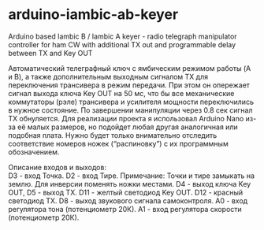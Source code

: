 # arduino-iambic-ab-keyer
Arduino based Iambic B / Iambic A keyer - radio telegraph manipulator controller for ham CW with additional TX out and programmable delay between TX and Key OUT

Автоматический телеграфный ключ с ямбическим режимом работы (A и B), а также дополнительным выходным сигналом TX для переключения трансивера в режим передачи. При этом он опережает сигнал выхода ключа Key OUT  на 50 мс, что бы все механические коммутаторы (рэле) трансивера и усилителя мощности переключились в нужное состояние. По завершении манипуляции через 0.8 сек сигнал TX обнуляется.
Для реализации проекта я использовал Arduino Nano из-за её малых размеров, но подойдет любая другая аналогичная или подобная плата. Нужно будет только внимательно отследить соответствие номеров ножек (“распиновку”) с их программным обозначением.

Описание входов и выходов:<br>
D3 - вход Точка.
D2 - вход Тире. 
Примечание: Точки и тире замыкать на землю. Для инверсии поменять ножки местами.
D4 - выход ключа Key OUT, D5 - выход TX.
D11 - желтый светодиод Key OUT.
D12 - красный светодиод TX.
D8 - выход звукового сигнала самоконтроля.
A0 - вход регулятора тона (потенциометр 20К).
A1 - вход регулятора скорости (потенциометр 20К).
